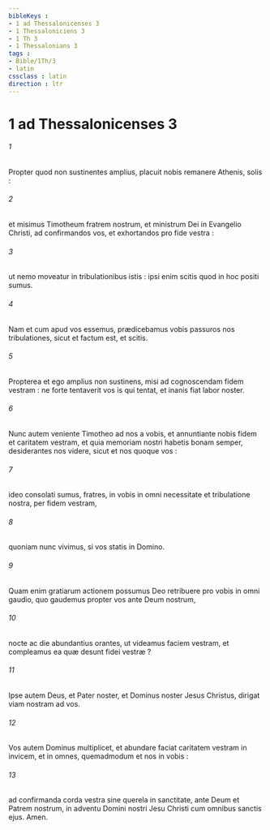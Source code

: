 ```yaml
---
bibleKeys : 
- 1 ad Thessalonicenses 3
- 1 Thessaloniciens 3
- 1 Th 3
- 1 Thessalonians 3
tags : 
- Bible/1Th/3
- latin
cssclass : latin
direction : ltr
---
```


# 1 ad Thessalonicenses 3

###### 1
Propter quod non sustinentes amplius, placuit nobis remanere Athenis, solis :
###### 2
et misimus Timotheum fratrem nostrum, et ministrum Dei in Evangelio Christi, ad confirmandos vos, et exhortandos pro fide vestra :
###### 3
ut nemo moveatur in tribulationibus istis : ipsi enim scitis quod in hoc positi sumus.
###### 4
Nam et cum apud vos essemus, prædicebamus vobis passuros nos tribulationes, sicut et factum est, et scitis.
###### 5
Propterea et ego amplius non sustinens, misi ad cognoscendam fidem vestram : ne forte tentaverit vos is qui tentat, et inanis fiat labor noster.
###### 6
Nunc autem veniente Timotheo ad nos a vobis, et annuntiante nobis fidem et caritatem vestram, et quia memoriam nostri habetis bonam semper, desiderantes nos videre, sicut et nos quoque vos :
###### 7
ideo consolati sumus, fratres, in vobis in omni necessitate et tribulatione nostra, per fidem vestram,
###### 8
quoniam nunc vivimus, si vos statis in Domino.
###### 9
Quam enim gratiarum actionem possumus Deo retribuere pro vobis in omni gaudio, quo gaudemus propter vos ante Deum nostrum,
###### 10
nocte ac die abundantius orantes, ut videamus faciem vestram, et compleamus ea quæ desunt fidei vestræ ?
###### 11
Ipse autem Deus, et Pater noster, et Dominus noster Jesus Christus, dirigat viam nostram ad vos.
###### 12
Vos autem Dominus multiplicet, et abundare faciat caritatem vestram in invicem, et in omnes, quemadmodum et nos in vobis :
###### 13
ad confirmanda corda vestra sine querela in sanctitate, ante Deum et Patrem nostrum, in adventu Domini nostri Jesu Christi cum omnibus sanctis ejus. Amen.
